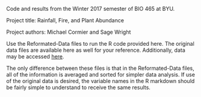 Code and results from the Winter 2017 semester of BIO 465 at BYU.

Project title: Rainfall, Fire, and Plant Abundance 

Project authors: Michael Cormier and Sage Wright


Use the Reformated-Data files to run the R code provided here. The original data files are available here as well for your reference. Additionally, data may be accessed [here](http://www.aekos.org.au/index.html#/search-results/list/dataset-details-s?datasetId=au.org.aekos.shared.api.model.dataset.SharedSearchResult:115122&q=%5B%7B%22columnNameAekos%22:%22text%22,%22columnNameShared%22:%22text%22,%22operator%22:%22FreeTextBoost%22,%22value%22:%22Simpson%20Desert%22,%22type%22:%22TEXT%22%7D%5D).

The only difference between these files is that in the Reformated-Data files, all of the information is averaged and sorted for simpler data analysis. If use of the original data is desired, the variable names in the R markdown should be fairly simple to understand to receive the same results.
